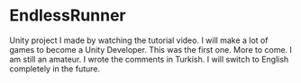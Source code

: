 # EndlessRunner
Unity project I made by watching the tutorial video. I will make a lot of games to become a Unity Developer. This was the first one. More to come. I am still an amateur. I wrote the comments in Turkish. I will switch to English completely in the future.
